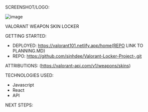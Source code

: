 SCREENSHOT/LOGO:

![image](https://drive.google.com/uc?id=1X89hO9-FrADjEA1NRa9OvorOZ5BO11C8
)

VALORANT WEAPON SKIN LOCKER 

GETTING STARTED:


- DEPLOYED: https://valorant101.netlify.app/home(REPO LINK TO PLANNING.MD)
- REPO: https://github.com/sinhdee/Valorant-Locker-Project-.git

ATTRIBUTIONS:
(https://valorant-api.com/v1/weapons/skins)

TECHNOLOGIES USED:
- Javascript 
- React 
- API

NEXT STEPS:
